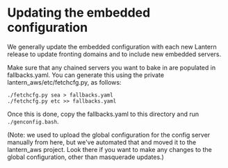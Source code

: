 # Updating the embedded configuration

We generally update the embedded configuration with each new Lantern release to update fronting domains and to include new embedded servers.

Make sure that any chained servers you want to bake in are populated in fallbacks.yaml.  You can generate this using the private lantern_aws/etc/fetchcfg.py, as follows: 
```
./fetchcfg.py sea > fallbacks.yaml
./fetchcfg.py etc >> fallbacks.yaml
```

Once this is done, copy the fallbacks.yaml to this directory and run ```./genconfig.bash```.

(Note: we used to upload the global configuration for the config server manually from here, but we've automated that and moved it to the lantern_aws project.  Look there if you want to make any changes to the global configuration, other than masquerade updates.)
